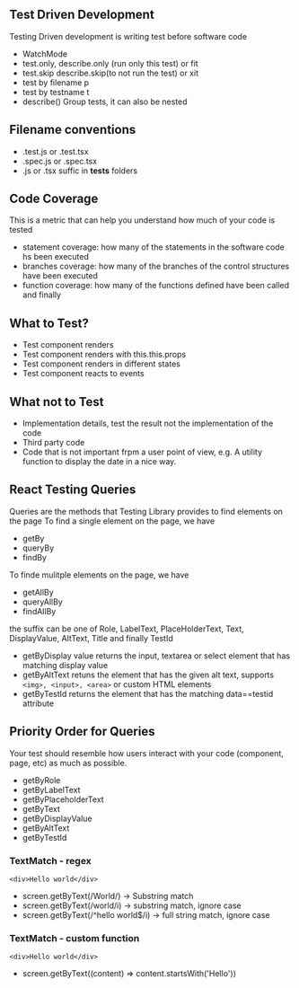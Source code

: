 ## Test Driven Development

Testing Driven development is writing test before software code

- WatchMode
- test.only, describe.only (run only this test) or fit
- test.skip describe.skip(to not run the test) or xit
- test by filename p
- test by testname t
- describe() Group tests, it can also be nested

## Filename conventions

- .test.js or .test.tsx
- .spec.js or .spec.tsx
- .js or .tsx suffic in **tests** folders

## Code Coverage

This is a metric that can help you understand how much of your code is tested

- statement coverage: how many of the statements in the software code hs been executed
- branches coverage: how many of the branches of the control structures have been executed
- function coverage: how many of the functions defined have been called and finally

## What to Test?

- Test component renders
- Test component renders with this.this.props
- Test component renders in different states
- Test component reacts to events

## What not to Test

- Implementation details, test the result not the implementation of the code
- Third party code
- Code that is not important frpm a user point of view, e.g. A utility function to display the date in a nice way.

## React Testing Queries

Queries are the methods that Testing Library provides to find elements on the page
To find a single element on the page, we have

- getBy
- queryBy
- findBy

To finde mulitple elements on the page, we have

- getAllBy
- queryAllBy
- findAllBy

the suffix can be one of Role, LabelText, PlaceHolderText, Text, DisplayValue, AltText, Title and finally TestId

- getByDisplay value returns the input, textarea or select element that has matching display value
- getByAltText retuns the element that has the given alt text, supports ``<img>, <input>, <area>`` or custom HTML elements
- getByTestId returns the element that has the matching data==testid attribute

## Priority Order for Queries
Your test should resemble how users interact with your code (component, page, etc) as much as possible.
- getByRole
- getByLabelText
- getByPlaceholderText
- getByText
- getByDisplayValue
- getByAltText
- getByTestId

### TextMatch - regex
``<div>Hello world</div>``
- screen.getByText(/World/) -> Substring match
- screen.getByText(/world/i) -> substring match, ignore case
- screen.getByText(/^hello world$/i) -> full string match, ignore case

### TextMatch - custom function
``<div>Hello world</div>``
- screen.getByText((content) => content.startsWith('Hello'))